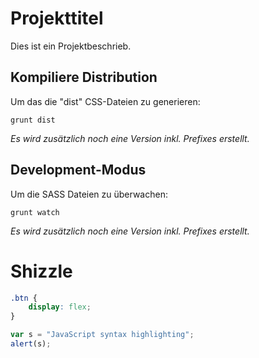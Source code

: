 # Projekttitel

Dies ist ein Projektbeschrieb.

## Kompiliere Distribution
Um das die "dist" CSS-Dateien zu generieren:
```
grunt dist
```
*Es wird zusätzlich noch eine Version inkl. Prefixes erstellt.*


## Development-Modus
Um die SASS Dateien zu überwachen:
```
grunt watch
```
*Es wird zusätzlich noch eine Version inkl. Prefixes erstellt.*

# Shizzle

```css
.btn {
	display: flex;
}
```

```javascript
var s = "JavaScript syntax highlighting";
alert(s);
```